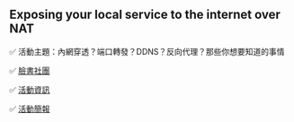 ## Exposing your local service to the internet over NAT


✅ 活動主題：內網穿透？端口轉發？DDNS？反向代理？那些你想要知道的事情

✅ [臉書社團](https://www.facebook.com/groups/hackanicedays)

✅ [活動資訊](https://fb.me/e/gh8ujgl7X)

✅ [活動簡報](Exposing-your-local-service-to-the-internet-over-NAT.pdf)
